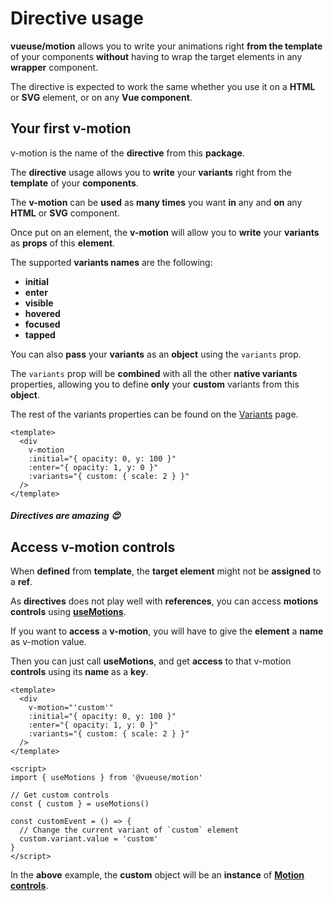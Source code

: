 # Directive usage

**vueuse/motion** allows you to write your animations right **from the template** of your components **without** having to wrap the target elements in any **wrapper** component.

The directive is expected to work the same whether you use it on a **HTML** or **SVG** element, or on any **Vue component**.

## Your first v-motion

v-motion is the name of the **directive** from this **package**.

The **directive** usage allows you to **write** your **variants** right from the **template** of your **components**.

The **v-motion** can be **used** as **many times** you want **in** any and **on** any **HTML** or **SVG** component.

Once put on an element, the **v-motion** will allow you to **write** your **variants** as **props** of this **element**.

The supported **variants names** are the following:

- **initial**
- **enter**
- **visible**
- **hovered**
- **focused**
- **tapped**

You can also **pass** your **variants** as an **object** using the `variants` prop.

The `variants` prop will be **combined** with all the other **native variants** properties, allowing you to define **only** your **custom** variants from this **object**.

The rest of the variants properties can be found on the [Variants](/variants) page.

```vue
<template>
  <div
    v-motion
    :initial="{ opacity: 0, y: 100 }"
    :enter="{ opacity: 1, y: 0 }"
    :variants="{ custom: { scale: 2 } }"
  />
</template>
```

##### _Directives are amazing_ 😍

## Access v-motion controls

When **defined** from **template**, the **target element** might not be **assigned** to a **ref**.

As **directives** does not play well with **references**, you can access **motions controls** using [**useMotions**](/api/use-motions).

If you want to **access** a **v-motion**, you will have to give the **element** a **name** as v-motion value.

Then you can just call **useMotions**, and get **access** to that v-motion **controls** using its **name** as a **key**.

```vue
<template>
  <div
    v-motion="'custom'"
    :initial="{ opacity: 0, y: 100 }"
    :enter="{ opacity: 1, y: 0 }"
    :variants="{ custom: { scale: 2 } }"
  />
</template>

<script>
import { useMotions } from '@vueuse/motion'

// Get custom controls
const { custom } = useMotions()

const customEvent = () => {
  // Change the current variant of `custom` element
  custom.variant.value = 'custom'
}
</script>
```

In the **above** example, the **custom** object will be an **instance** of [**Motion controls**](/motion-controls).
